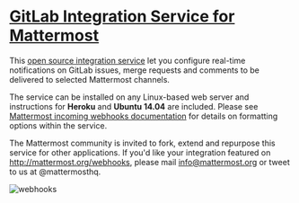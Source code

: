 # [GitLab Integration Service for Mattermost](https://github.com/mattermost/mattermost-integration-gitlab)

This [open source integration service](https://github.com/mattermost/mattermost-integration-gitlab) let you configure real-time notifications on GitLab issues, merge requests and comments to be delivered to selected Mattermost channels.

The service can be installed on any Linux-based web server and instructions for **Heroku** and **Ubuntu 14.04** are included. Please see [Mattermost incoming webhooks documentation](https://github.com/mattermost/platform/blob/master/doc/integrations/webhooks/Incoming-Webhooks.md) for details on formatting options within the service.

The Mattermost community is invited to fork, extend and repurpose this service for other applications. If you'd like your integration featured on http://mattermost.org/webhooks, please mail info@mattermost.org or tweet to us at @mattermosthq.

![webhooks](https://gitlab.com/gitlab-org/omnibus-gitlab/uploads/677b0aa055693c4dcabad0ee580c61b8/730_gitlab_feature_request.png)
